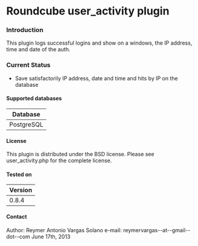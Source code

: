 # Roundcube user_activity plugin


### Introduction


This plugin logs successful logins  and show on a windows, the IP address, time and date of the auth.


### Current Status
 
* Save satisfactorily IP address, date and time and hits by  IP on the database

#### Supported databases

| Database    |
| ----------- |
| PostgreSQL  |

#### License 


This plugin is distributed under the BSD license. Please see user_activity.php for the complete license.

#### Tested on


| Version |
| ----------- |
| 0.8.4       |


#### Contact

Author: Reymer Antonio Vargas Solano
e-mail: reymervargas--at--gmail--dot--com
June 17th, 2013
